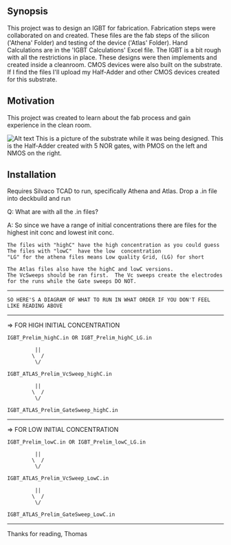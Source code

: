## Synopsis

This project was to design an IGBT for fabrication. Fabrication steps were collaborated on and created.  These files are the fab steps of the silicon ('Athena' Folder) and testing of the device ('Atlas' Folder).  Hand Calculations are in the 'IGBT Calculations' Excel file.  The IGBT is a bit rough with all the restrictions in place. These designs were then implements and created inside a cleanroom.  CMOS devices were also built on the substrate.  If I find the files I'll upload my Half-Adder and other CMOS devices created for this substrate.

## Motivation

This project was created to learn about the fab process and gain experience in the clean room.

![Alt text](http://files.1337upload.net/Device_Post_Nplus-9cc9f3.png "Half-Adder after n+ implantation")
This is a picture of the substrate while it was being designed.  This is the Half-Adder created with 5 NOR gates, with PMOS on the left and NMOS on the right. 

## Installation

Requires Silvaco TCAD to run, specifically Athena and Atlas.  Drop a .in file into deckbuild and run

Q: 	What are with all the .in files?

A: 	So since we have a range of initial concentrations there are files for the highest init conc and lowest init conc.

	The files with "highC" have the high concentration as you could guess  
	The files with "lowC"  have the low  concentration
	"LG" for the athena files means Low quality Grid, (LG) for short

	The Atlas files also have the highC and lowC versions.  
	The VcSweeps should be ran first.  The Vc sweeps create the electrodes for the runs while the Gate sweeps DO NOT.

------------------------------------------------------------------------------

	SO HERE'S A DIAGRAM OF WHAT TO RUN IN WHAT ORDER IF YOU DON'T FEEL LIKE READING ABOVE

------------------------------------------------------------------------------

=> FOR HIGH INITIAL CONCENTRATION

	IGBT_Prelim_highC.in OR IGBT_Prelim_highC_LG.in

			 ||
		    \  /
			 \/

	IGBT_ATLAS_Prelim_VcSweep_highC.in

			 ||
		    \  /
			 \/

	IGBT_ATLAS_Prelim_GateSweep_highC.in


------------------------------------------------------------------------------

=> FOR LOW INITIAL CONCENTRATION

	IGBT_Prelim_lowC.in OR IGBT_Prelim_lowC_LG.in

			 ||
		    \  /
			 \/

	IGBT_ATLAS_Prelim_VcSweep_LowC.in

			 ||
		    \  /
			 \/

	IGBT_ATLAS_Prelim_GateSweep_LowC.in


------------------------------------------------------------------------------

Thanks for reading,
Thomas



